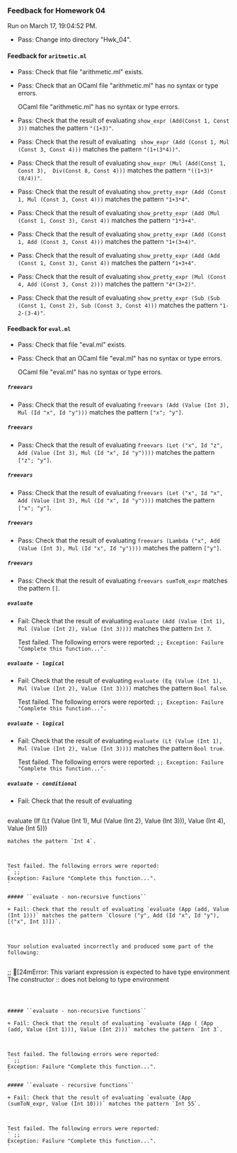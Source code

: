 ### Feedback for Homework 04

Run on March 17, 19:04:52 PM.

+ Pass: Change into directory "Hwk_04".

#### Feedback for ``aritmetic.ml``

+ Pass: Check that file "arithmetic.ml" exists.

+ Pass: Check that an OCaml file "arithmetic.ml" has no syntax or type errors.

    OCaml file "arithmetic.ml" has no syntax or type errors.



+ Pass: Check that the result of evaluating `show_expr (Add(Const 1, Const 3))` matches the pattern `"(1+3)"`.

   



+ Pass: Check that the result of evaluating ` show_expr (Add (Const 1, Mul (Const 3, Const 4)))` matches the pattern `"(1+(3*4))"`.

   



+ Pass: Check that the result of evaluating `show_expr (Mul (Add(Const 1, Const 3),  Div(Const 8, Const 4)))` matches the pattern `"((1+3)*(8/4))"`.

   



+ Pass: Check that the result of evaluating `show_pretty_expr (Add (Const 1, Mul (Const 3, Const 4)))` matches the pattern `"1+3*4"`.

   



+ Pass: Check that the result of evaluating `show_pretty_expr (Add (Mul (Const 1, Const 3), Const 4))` matches the pattern `"1*3+4"`.

   



+ Pass: Check that the result of evaluating `show_pretty_expr (Add (Const 1, Add (Const 3, Const 4)))` matches the pattern `"1+(3+4)"`.

   



+ Pass: Check that the result of evaluating `show_pretty_expr (Add (Add (Const 1, Const 3), Const 4))` matches the pattern `"1+3+4"`.

   



+ Pass: Check that the result of evaluating `show_pretty_expr (Mul (Const 4, Add (Const 3, Const 2)))` matches the pattern `"4*(3+2)"`.

   



+ Pass: Check that the result of evaluating `show_pretty_expr (Sub (Sub (Const 1, Const 2), Sub (Const 3, Const 4)))` matches the pattern `"1-2-(3-4)"`.

   



#### Feedback for ``eval.ml``

+ Pass: Check that file "eval.ml" exists.

+ Pass: Check that an OCaml file "eval.ml" has no syntax or type errors.

    OCaml file "eval.ml" has no syntax or type errors.



##### ``freevars``

+ Pass: Check that the result of evaluating `freevars (Add (Value (Int 3), Mul (Id "x", Id "y")))` matches the pattern `["x"; "y"]`.

   



##### ``freevars``

+ Pass: Check that the result of evaluating `freevars (Let ("x", Id "z", Add (Value (Int 3), Mul (Id "x", Id "y"))))` matches the pattern `["z"; "y"]`.

   



##### ``freevars``

+ Pass: Check that the result of evaluating `freevars (Let ("x", Id "x", Add (Value (Int 3), Mul (Id "x", Id "y"))))` matches the pattern `["x"; "y"]`.

   



##### ``freevars``

+ Pass: Check that the result of evaluating `freevars (Lambda ("x", Add (Value (Int 3), Mul (Id "x", Id "y"))))` matches the pattern `["y"]`.

   



##### ``freevars``

+ Pass: Check that the result of evaluating `freevars sumToN_expr` matches the pattern `[]`.

   



##### ``evaluate``

+ Fail: Check that the result of evaluating `evaluate (Add (Value (Int 1), Mul (Value (Int 2), Value (Int 3))))` matches the pattern `Int 7`.

   

   Test failed. The following errors were reported:
` ;;
Exception: Failure "Complete this function...".
`

##### ``evaluate - logical``

+ Fail: Check that the result of evaluating `evaluate (Eq (Value (Int 1), Mul (Value (Int 2), Value (Int 3))))` matches the pattern `Bool false`.

   

   Test failed. The following errors were reported:
` ;;
Exception: Failure "Complete this function...".
`

##### ``evaluate - logical``

+ Fail: Check that the result of evaluating `evaluate (Lt (Value (Int 1), Mul (Value (Int 2), Value (Int 3))))` matches the pattern `Bool true`.

   

   Test failed. The following errors were reported:
` ;;
Exception: Failure "Complete this function...".
`

##### ``evaluate - conditional``

+ Fail: Check that the result of evaluating 
   ```
evaluate (If (Lt (Value (Int 1), Mul (Value (Int 2), Value (Int 3))), Value (Int 4), Value (Int 5)))
   ```
 matches the pattern `Int 4`.

   

   Test failed. The following errors were reported:
` ;;
Exception: Failure "Complete this function...".
`

##### ``evaluate - non-recursive functions``

+ Fail: Check that the result of evaluating `evaluate (App (add, Value (Int 1)))` matches the pattern `Closure ("y", Add (Id "x", Id "y"), [("x", Int 1)])`.

   

   Your solution evaluated incorrectly and produced some part of the following:

 
   ```
 ;;
[24mError: This variant expression is expected to have type environment
       The constructor :: does not belong to type environment

   ```



##### ``evaluate - non-recursive functions``

+ Fail: Check that the result of evaluating `evaluate (App ( (App (add, Value (Int 1))), Value (Int 2)))` matches the pattern `Int 3`.

   

   Test failed. The following errors were reported:
` ;;
Exception: Failure "Complete this function...".
`

##### ``evaluate - recursive functions``

+ Fail: Check that the result of evaluating `evaluate (App (sumToN_expr, Value (Int 10)))` matches the pattern `Int 55`.

   

   Test failed. The following errors were reported:
` ;;
Exception: Failure "Complete this function...".
`

